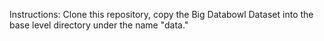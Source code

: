 Instructions:
Clone this repository, copy the Big Databowl Dataset into the base level directory under the name "data." 
